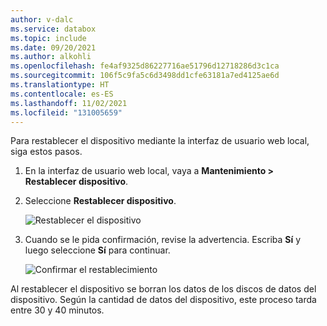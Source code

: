 ```yaml
---
author: v-dalc
ms.service: databox
ms.topic: include
ms.date: 09/20/2021
ms.author: alkohli
ms.openlocfilehash: fe4af9325d86227716ae51796d12718286d3c1ca
ms.sourcegitcommit: 106f5c9fa5c6d3498dd1cfe63181a7ed4125ae6d
ms.translationtype: HT
ms.contentlocale: es-ES
ms.lasthandoff: 11/02/2021
ms.locfileid: "131005659"
---
```

Para restablecer el dispositivo mediante la interfaz de usuario web local, siga estos pasos.

1. En la interfaz de usuario web local, vaya a **Mantenimiento > Restablecer dispositivo**.
2. Seleccione **Restablecer dispositivo**.

    ![Restablecer el dispositivo](media/azure-stack-edge-device-reset/device-reset-1.png)

3. Cuando se le pida confirmación, revise la advertencia. Escriba **Sí** y luego seleccione **Sí** para continuar.

    ![Confirmar el restablecimiento](media/azure-stack-edge-device-reset/device-reset-2.png)  

Al restablecer el dispositivo se borran los datos de los discos de datos del dispositivo. Según la cantidad de datos del dispositivo, este proceso tarda entre 30 y 40 minutos.
